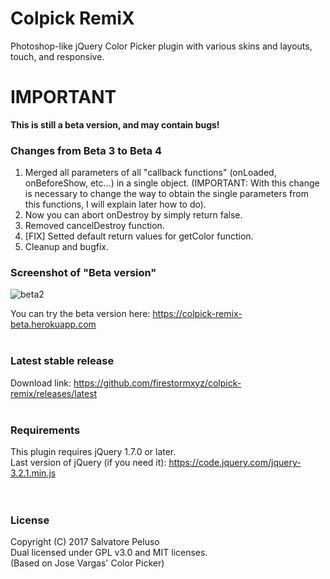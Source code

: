 # Colpick RemiX
Photoshop-like jQuery Color Picker plugin with various skins and layouts, touch, and responsive. <br>

# IMPORTANT
<b> This is still a beta version, and may contain bugs! </b>

### Changes from Beta 3 to Beta 4
1. Merged all parameters of all "callback functions" (onLoaded, onBeforeShow, etc...) in a single object. 
(IMPORTANT: With this change is necessary to change the way to obtain the single parameters from this functions, I will explain later how to do).
2. Now you can abort onDestroy by simply return false.
3. Removed cancelDestroy function.
4. [FIX] Setted default return values for getColor function.
5. Cleanup and bugfix.


### Screenshot of "Beta version"
![beta2](https://user-images.githubusercontent.com/32025549/33090850-a8b8208a-cef5-11e7-8e8c-c1b7565d049b.png)

You can try the beta version here: <a href="https://colpick-remix-beta.herokuapp.com/">https://colpick-remix-beta.herokuapp.com</a> <br><br>


### Latest stable release
Download link: <a href="https://github.com/firestormxyz/colpick-remix/releases/latest">https://github.com/firestormxyz/colpick-remix/releases/latest</a> <br><br>

### Requirements
This plugin requires jQuery 1.7.0 or later. <br>
Last version of jQuery (if you need it): <a href="https://code.jquery.com/jquery-3.2.1.min.js">https://code.jquery.com/jquery-3.2.1.min.js</a> <br><br><br>


### License
Copyright (C) 2017 Salvatore Peluso <br>
Dual licensed under GPL v3.0 and MIT licenses. <br>
(Based on Jose Vargas' Color Picker)
